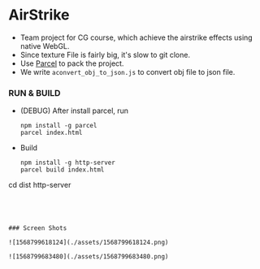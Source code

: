# AirStrike 
- Team project for CG course, which  achieve the airstrike effects using native WebGL.
- Since texture File is fairly big,  it's slow to git clone.
- Use [Parcel](https://parceljs.org) to pack the project.
- We write `aconvert_obj_to_json.js` to convert obj file to json file.



### RUN & BUILD

- (DEBUG) After install parcel, run

  ```shell
  npm install -g parcel
  parcel index.html
  ```

- Build

	```shell
   npm install -g http-server
   parcel build index.html
 cd dist
   http-server
  ```
  



### Screen Shots

![1568799618124](./assets/1568799618124.png)

![1568799683480](./assets/1568799683480.png)